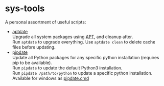 # sys-tools
A personal assortment of useful scripts:

* [aptdate](aptdate.sh)  
  Upgrade all system packages using [APT](https://en.wikipedia.org/wiki/APT_(software)), and cleanup after.  
  Run `aptdate` to upgrade everything. Use `aptdate clean` to delete cache files before updating.
* [pipdate](pipdate.sh)  
  Update all Python packages for any specific python installation (requires pip to be available).  
  Run `pipdate` to update the default Python3 installation.  
  Run `pipdate /path/to/python` to update a specific python installation.  
  Available for windows as [pipdate.cmd](pipdate.cmd)